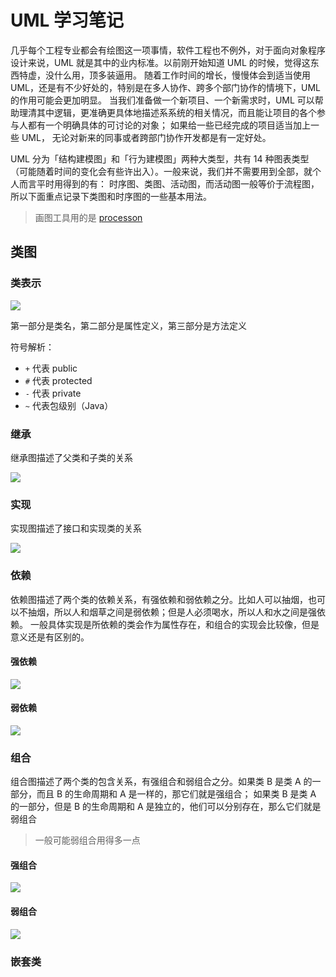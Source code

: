 # UML 学习笔记

几乎每个工程专业都会有绘图这一项事情，软件工程也不例外，对于面向对象程序设计来说，UML 就是其中的业内标准。以前刚开始知道 UML 的时候，觉得这东西特虚，没什么用，顶多装逼用。
随着工作时间的增长，慢慢体会到适当使用 UML，还是有不少好处的，特别是在多人协作、跨多个部门协作的情境下，UML 的作用可能会更加明显。
当我们准备做一个新项目、一个新需求时，UML 可以帮助理清其中逻辑，更准确更具体地描述系系统的相关情况，而且能让项目的各个参与人都有一个明确具体的可讨论的对象；
如果给一些已经完成的项目适当加上一些 UML， 无论对新来的同事或者跨部门协作开发都是有一定好处。

UML 分为「结构建模图」和「行为建模图」两种大类型，共有 14 种图表类型（可能随着时间的变化会有些许出入）。一般来说，我们并不需要用到全部，就个人而言平时用得到的有：
时序图、类图、活动图，而活动图一般等价于流程图，所以下面重点记录下类图和时序图的一些基本用法。

> 画图工具用的是 [processon](https://www.processon.com)

## 类图

### 类表示

![](https://raw.githubusercontent.com/hsxhr-10/Blog/master/image/uml-class-1.png)

第一部分是类名，第二部分是属性定义，第三部分是方法定义

符号解析：

- `+` 代表 public
- `#` 代表 protected
- `-` 代表 private
- `~` 代表包级别（Java）

### 继承

继承图描述了父类和子类的关系

![](https://raw.githubusercontent.com/hsxhr-10/Blog/master/image/uml-class-2.png)

### 实现

实现图描述了接口和实现类的关系

![](https://raw.githubusercontent.com/hsxhr-10/Blog/master/image/uml-class-3.png)

### 依赖

依赖图描述了两个类的依赖关系，有强依赖和弱依赖之分。比如人可以抽烟，也可以不抽烟，所以人和烟草之间是弱依赖；但是人必须喝水，所以人和水之间是强依赖。
一般具体实现是所依赖的类会作为属性存在，和组合的实现会比较像，但是意义还是有区别的。

#### 强依赖

![](https://raw.githubusercontent.com/hsxhr-10/Blog/master/image/uml-class-4.png)

#### 弱依赖

![](https://raw.githubusercontent.com/hsxhr-10/Blog/master/image/uml-class-5.png)

### 组合

组合图描述了两个类的包含关系，有强组合和弱组合之分。如果类 B 是类 A 的一部分，而且 B 的生命周期和 A 是一样的，那它们就是强组合；
如果类 B 是类 A 的一部分，但是 B 的生命周期和 A 是独立的，他们可以分别存在，那么它们就是弱组合

> 一般可能弱组合用得多一点

#### 强组合

![](https://raw.githubusercontent.com/hsxhr-10/Blog/master/image/uml-class-6.png)

#### 弱组合

![](https://raw.githubusercontent.com/hsxhr-10/Blog/master/image/uml-class-7.png)

### 嵌套类
